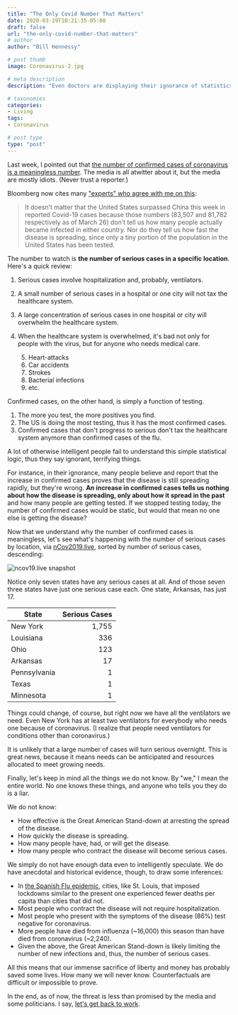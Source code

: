 ```yaml
---
title: "The Only Covid Number That Matters"
date: 2020-03-29T10:21:35-05:00
draft: false
url: "the-only-covid-number-that-matters"
# author
author: "Bill Hennessy"

# post thumb
image: Coronavirus-2.jpg

# meta description
description: "Even doctors are displaying their ignorance of statistics."

# taxonomies
categories: 
- Living
tags:
- Coronavirus

# post type
type: "post"
---
```


Last week, I pointed out that [the number of confirmed cases of coronavirus is a meaningless number](https://www.hennessysview.com/posts/2020/number-of-infections-doesnt-matterheres-what-does/). The media is all atwitter about it, but the media are mostly idiots. (Never trust a reporter.)

Bloomberg now cites many ["experts" who agree with me on this](https://www.bloomberg.com/opinion/articles/2020-03-28/confirmed-coronavirus-cases-is-an-almost-meaningless-metric):

> It doesn’t matter that the United States surpassed China this week in reported Covid-19 cases because those numbers (83,507 and 81,782 respectively as of March 26) don’t tell us how many people actually became infected in either country. Nor do they tell us how fast the disease is spreading, since only a tiny portion of the population in the United States has been tested.

The number to watch is **the number of serious cases in a specific location**. Here's a quick review:

1. Serious cases involve hospitalization and, probably, ventilators. 
2. A small number of serious cases in a hospital or one city will not tax the healthcare system.
3. A large concentration of serious cases in one hospital or city will overwhelm the healthcare system.
4. When the healthcare system is overwhelmed, it's bad not only for people with the virus, but for anyone who needs medical care. 

	5. Heart-attacks
	6. Car accidents
	7. Strokes
	8. Bacterial infections
	9. etc.

Confirmed cases, on the other hand, is simply a function of testing. 

1. The more you test, the more positives you find.
2. The US is doing the most testing, thus it has the most confirmed cases.
3. Confirmed cases that don't progress to serious don't tax the healthcare system anymore than confirmed cases of the flu.

A lot of otherwise intelligent people fail to understand this simple statistical logic, thus they say ignorant, terrifying things. 

For instance, in their ignorance, many people believe and report that the increase in confirmed cases proves that the disease is still spreading rapidly, but they're wrong. **An increase in confirmed cases tells us nothing about how the disease is spreading, only about how it spread in the past** and how many people are getting tested. If we stopped testing today, the number of confirmed cases would be static, but would that mean no one else is getting the disease? 

Now that we understand why the number of confirmed cases is meaningless, let's see what's happening with the number of serious cases by location, via [nCov2019.live](https://ncov2019.live), sorted by number of serious cases, descending:

![ncov19.live snapshot](/images/serious-cases-mar-29.png)

Notice only seven states have any serious cases at all. And of those seven three states have just one serious case each. One state, Arkansas, has just 17. 

| State | Serious Cases | 
|---|---:|
| New York | 1,755 |
| Louisiana | 336 |
| Ohio | 123 |
| Arkansas | 17 |
| Pennsylvania | 1 |
| Texas | 1 | 
| Minnesota | 1 |

Things could change, of course, but right now we have all the ventilators we need. Even New York has at least two ventilators for everybody who needs one because of coronavirus. (I realize that people need ventilators for conditions other than coronavirus.)

It is unlikely that a large number of cases will turn serious overnight. This is great news, because it means needs can be anticipated and resources allocated to meet growing needs. 

Finally, let's keep in mind all the things we do not know. By "we," I mean the entire world. No one knows these things, and anyone who tells you they do is a liar. 

We do not know:

- How effective is the Great American Stand-down at arresting the spread of the disease.
- How quickly the disease is spreading. 
- How many people have, had, or will get the disease. 
- How many people who contract the disease will become serious cases. 

We simply do not have enough data even to intelligently speculate. We do have anecdotal and historical evidence, though, to draw some inferences:

- In [the Spanish Flu epidemic](https://www.hennessysview.com/spanish-flu-vs-coronavirus/), cities, like St. Louis, that imposed lockdowns similar to the present one experienced fewer deaths per capita than cities that did not.
- Most people who contract the disease will not require hospitalization. 
- Most people who present with the symptoms of the disease (86%) test negative for coronavirus.
- More people have died from influenza (~16,000) this season than have died from coronavirus (~2,240). 
- Given the above, the Great American Stand-down is likely limiting the number of new infections and, thus, the number of serious cases.

All this means that our immense sacrifice of liberty and money has probably saved some lives. How many we will never know. Counterfactuals are difficult or impossible to prove. 

In the end, as of now, the threat is less than promised by the media and some politicians. I say, [let's get back to work](https://www.hennessysview.com/posts/2020/the-great-american-stand-down-is-over/). 

